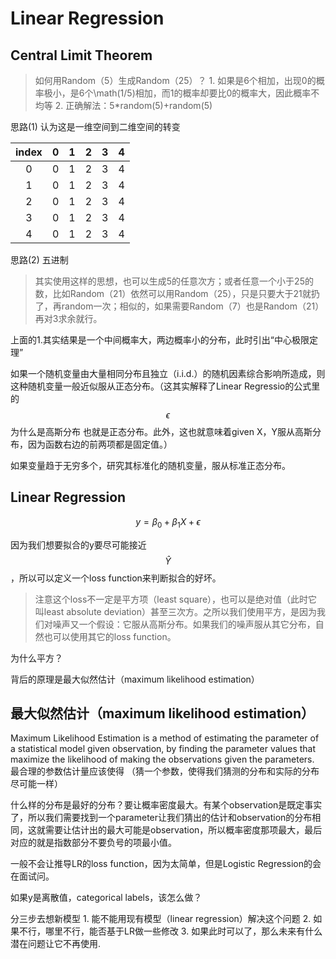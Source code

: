 # Linear Regression

## Central Limit Theorem

> 如何用Random（5）生成Random（25）？ 1. 如果是6个相加，出现0的概率极小，是6个\math\(1/5\)相加，而1的概率却要比0的概率大，因此概率不均等 2. 正确解法：5\*random\(5\)+random\(5\)

思路\(1\) 认为这是一维空间到二维空间的转变

| index | 0 | 1 | 2 | 3 | 4 |
| :---: | :---: | :---: | :---: | :---: | :---: |
| 0 | 0 | 1 | 2 | 3 | 4 |
| 1 | 0 | 1 | 2 | 3 | 4 |
| 2 | 0 | 1 | 2 | 3 | 4 |
| 3 | 0 | 1 | 2 | 3 | 4 |
| 4 | 0 | 1 | 2 | 3 | 4 |

思路\(2\) 五进制

> 其实使用这样的思想，也可以生成5的任意次方；或者任意一个小于25的数，比如Random（21）依然可以用Random（25），只是只要大于21就扔了，再random一次；相似的，如果需要Random（7）也是Random（21）再对3求余就行。

上面的1.其实结果是一个中间概率大，两边概率小的分布，此时引出“中心极限定理”

如果一个随机变量由大量相同分布且独立（i.i.d.）的随机因素综合影响所造成，则这种随机变量一般近似服从正态分布。（这其实解释了Linear Regressio的公式里的 $$\epsilon$$ 为什么是高斯分布 也就是正态分布。此外，这也就意味着given X，Y服从高斯分布，因为函数右边的前两项都是固定值。）

如果变量趋于无穷多个，研究其标准化的随机变量，服从标准正态分布。

## Linear Regression

$$y=\beta_{0}+\beta_{1}X+\epsilon$$

因为我们想要拟合的y要尽可能接近 $$\hat{Y}$$ ，所以可以定义一个loss function来判断拟合的好坏。

> 注意这个loss不一定是平方项（least square），也可以是绝对值（此时它叫least absolute deviation）甚至三次方。之所以我们使用平方，是因为我们对噪声又一个假设：它服从高斯分布。如果我们的噪声服从其它分布，自然也可以使用其它的loss function。

为什么平方？

背后的原理是最大似然估计（maximum likelihood estimation）

## 最大似然估计（maximum likelihood estimation）

Maximum Likelihood Estimation is a method of estimating the parameter of a statistical model given observation, by finding the parameter values that maximize the likelihood of making the observations given the parameters. 最合理的参数估计量应该使得 （猜一个参数，使得我们猜测的分布和实际的分布尽可能一样）

什么样的分布是最好的分布？要让概率密度最大。有某个observation是既定事实了，所以我们需要找到一个parameter让我们猜出的估计和observation的分布相同，这就需要让估计出的最大可能是observation，所以概率密度那项最大，最后对应的就是指数部分不要负号的项最小值。

一般不会让推导LR的loss function，因为太简单，但是Logistic Regression的会在面试问。

如果y是离散值，categorical labels，该怎么做？

分三步去想新模型 1. 能不能用现有模型（linear regression）解决这个问题 2. 如果不行，哪里不行，能否基于LR做一些修改 3. 如果此时可以了，那么未来有什么潜在问题让它不再使用.



